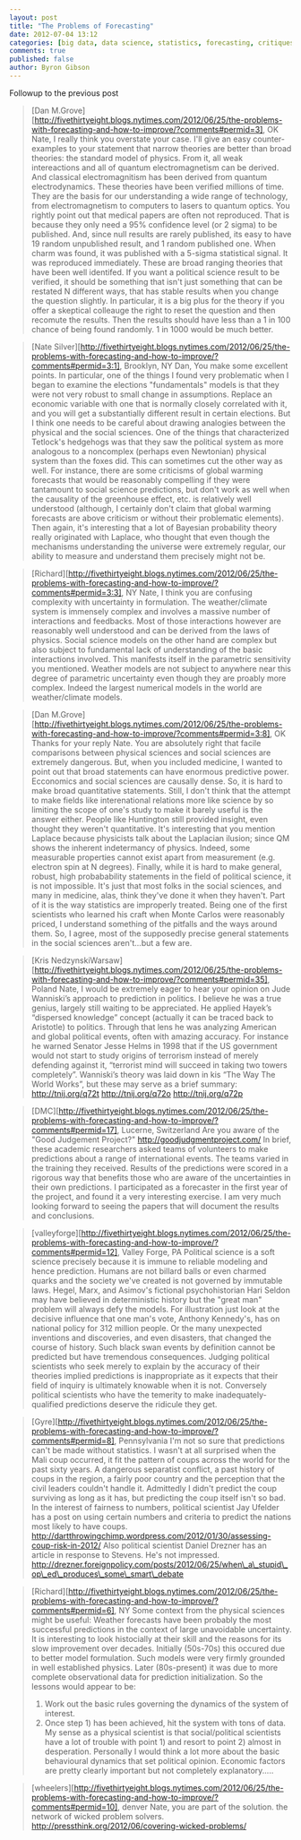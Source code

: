 ```yaml
---
layout: post
title: "The Problems of Forecasting"
date: 2012-07-04 13:12
categories: [big data, data science, statistics, forecasting, critiques]
comments: true
published: false
author: Byron Gibson
---
```

Followup to the previous post


>[Dan M.Grove][http://fivethirtyeight.blogs.nytimes.com/2012/06/25/the-problems-with-forecasting-and-how-to-improve/?comments#permid=3], OK
>Nate, I really think you overstate your case. I'll give an easy counter-examples to your statement that narrow theories are better than broad theories: the standard model of physics. From it, all weak intereactions and all of quantum electromagnetism can be derived. And classical electromagnitism has been derived from quantum electrodynamics.
>These theories have been verified millions of time. They are the basis for our understanding a wide range of technology, from electromagnetism to computers to lasers to quantum optics.
>You rightly point out that medical papers are often not reproduced. That is because they only need a 95% confidence level (or 2 sigma) to be published. And, since null results are rarely published, its easy to have 19 random unpublished result, and 1 random published one.
>When charm was found, it was published with a 5-sigma statistical signal. It was reproduced immediately. These are broad ranging theories that have been well identifed.
>If you want a political science result to be verified, it should be something that isn't just something that can be restated N different ways, that has stable results when you change the question slightly. In particular, it is a big plus for the theory if you offer a skeptical colleauge the right to reset the question and then recomute the results. Then the results should have less than a 1 in 100 chance of being found randomly. 1 in 1000 would be much better.

>[Nate Silver][http://fivethirtyeight.blogs.nytimes.com/2012/06/25/the-problems-with-forecasting-and-how-to-improve/?comments#permid=3:1], Brooklyn, NY
>Dan,
>You make some excellent points. In particular, one of the things I found very problematic when I began to examine the elections "fundamentals" models is that they were not very robust to small change in assumptions. Replace an economic variable with one that is normally closely correlated with it, and you will get a substantially different result in certain elections.
>But I think one needs to be careful about drawing analogies between the physical and the social sciences. One of the things that characterized Tetlock's hedgehogs was that they saw the political system as more analogous to a noncomplex (perhaps even Newtonian) physical system than the foxes did.
>This can sometimes cut the other way as well. For instance, there are some criticisms of global warming forecasts that would be reasonably compelling if they were tantamount to social science predictions, but don't work as well when the causality of the greenhouse effect, etc. is relatively well understood (although, I certainly don't claim that global warming forecasts are above criticism or without their problematic elements).
>Then again, it's interesting that a lot of Bayesian probability theory really originated with Laplace, who thought that even though the mechanisms understanding the universe were extremely regular, our ability to measure and understand them precisely might not be.

>[Richard][http://fivethirtyeight.blogs.nytimes.com/2012/06/25/the-problems-with-forecasting-and-how-to-improve/?comments#permid=3:3], NY
>Nate,
>I think you are confusing complexity with uncertainty in formulation. The weather/climate system is immensely complex and involves a massive number of interactions and feedbacks. Most of those interactions however are reasonably well understood and can be derived from the laws of physics. 
>Social science models on the other hand are complex but also subject to fundamental lack of understanding of the basic interactions involved. This manifests itself in the parametric sensitivity you mentioned. Weather models are not subject to anywhere near this degree of parametric uncertainty even though they are proably more complex. Indeed the largest numerical models in the world are weather/climate models.

>[Dan M.Grove][http://fivethirtyeight.blogs.nytimes.com/2012/06/25/the-problems-with-forecasting-and-how-to-improve/?comments#permid=3:8], OK
>Thanks for your reply Nate. You are absolutely right that facile comparisons between physical sciences and social sciences are extremely dangerous. But, when you included medicine, I wanted to point out that broad statements can have enormous predictive power.
>Ecconomics and social sciences are causally dense. So, it is hard to make broad quantitative statements. Still, I don't think that the attempt to make fields like interenational relations more like science by so limiting the scope of one's study to make it barely useful is the answer either. People like Huntington still provided insight, even thought they weren't quantitative. 
>It's interesting that you mention Laplace because physicists talk about the Laplacian ilusion; since QM shows the inherent indetermancy of physics. Indeed, some measurable properties cannot exist apart from measurement (e.g. electron spin at N degrees). 
>Finally, while it is hard to make general, robust, high probabability statements in the field of political science, it is not impossible. It's just that most folks in the social sciences, and many in medicine, alas, think they've done it when they haven't. Part of it is the way statistics are improperly treated. Being one of the first scientists who learned his craft when Monte Carlos were reasonably priced, I understand something of the pitfalls and the ways around them.
>So, I agree, most of the supposedly precise general statements in the social sciences aren't...but a few are.

>[Kris NedzynskiWarsaw][http://fivethirtyeight.blogs.nytimes.com/2012/06/25/the-problems-with-forecasting-and-how-to-improve/?comments#permid=35], Poland
>Nate, I would be extremely eager to hear your opinion on Jude Wanniski’s approach to prediction in politics. 
>I believe he was a true genius, largely still waiting to be appreciated. He applied Hayek’s “dispersed knowledge” concept (actually it can be traced back to Aristotle) to politics. Through that lens he was analyzing American and global political events, often with amazing accuracy. For instance he warned Senator Jesse Helms in 1998 that if the US government would not start to study origins of terrorism instead of merely defending against it, “terrorist mind will succeed in taking two towers completely”. 
>Wanniski’s theory was laid down in kis “The Way The World Works”, but these may serve as a brief summary:
>http://tnij.org/q72t
>http://tnij.org/q72o
>http://tnij.org/q72p

>[DMC][http://fivethirtyeight.blogs.nytimes.com/2012/06/25/the-problems-with-forecasting-and-how-to-improve/?comments#permid=17], Lucerne, Switzerland
>Are you aware of the "Good Judgement Project?"
>http://goodjudgmentproject.com/
>In brief, these academic researchers asked teams of volunteers to make predictions about a range of international events. The teams varied in the training they received. Results of the predictions were scored in a rigorous way that benefits those who are aware of the uncertainties in their own predictions.
>I participated as a forecaster in the first year of the project, and found it a very interesting exercise. I am very much looking forward to seeing the papers that will document the results and conclusions.

>[valleyforge][http://fivethirtyeight.blogs.nytimes.com/2012/06/25/the-problems-with-forecasting-and-how-to-improve/?comments#permid=12], Valley Forge, PA
>Political science is a soft science precisely because it is immune to reliable modeling and hence prediction. Humans are not billard balls or even charmed quarks and the society we've created is not governed by immutable laws. Hegel, Marx, and Asimov's fictional psychohistorian Hari Seldon may have believed in deterministic history but the "great man" problem will always defy the models. For illustration just look at the decisive influence that one man's vote, Anthony Kennedy's, has on national policy for 312 million people. Or the many unexpected inventions and discoveries, and even disasters, that changed the course of history. Such black swan events by definition cannot be predicted but have tremendous consequences. 
>Judging political scientists who seek merely to explain by the accuracy of their theories implied predictions is inappropriate as it expects that their field of inquiry is ultimately knowable when it is not. Conversely political scientists who have the temerity to make inadequately-qualified predictions deserve the ridicule they get.

>[Gyre][http://fivethirtyeight.blogs.nytimes.com/2012/06/25/the-problems-with-forecasting-and-how-to-improve/?comments#permid=8], Pennsylvania
>I'm not so sure that predictions can't be made without statistics. I wasn't at all surprised when the Mali coup occurred, it fit the pattern of coups across the world for the past sixty years. A dangerous separatist conflict, a past history of coups in the region, a fairly poor country and the perception that the civil leaders couldn't handle it. Admittedly I didn't predict the coup surviving as long as it has, but predicting the coup itself isn't so bad.
>In the interest of fairness to numbers, political scientist Jay Ufelder has a post on using certain numbers and criteria to predict the nations most likely to have coups. 
>http://dartthrowingchimp.wordpress.com/2012/01/30/assessing-coup-risk-in-2012/
>Also political scientist Daniel Drezner has an article in response to Stevens. He's not impressed.
>http://drezner.foreignpolicy.com/posts/2012/06/25/when\_a\_stupid\_op\_ed\_produces\_some\_smart\_debate

>[Richard][http://fivethirtyeight.blogs.nytimes.com/2012/06/25/the-problems-with-forecasting-and-how-to-improve/?comments#permid=6], NY
>Some context from the physical sciences might be useful: Weather forecasts have been probably the most successful predictions in the context of large unavoidable uncertainty. It is interesting to look histocially at their skill and the reasons for its slow improvement over decades. Initially (50s-70s) this occured due to better model formulation. Such models were very firmly grounded in well established physics. Later (80s-present) it was due to more complete observational data for prediction initialization.
>So the lessons would appear to be:
>1. Work out the basic rules governing the dynamics of the system of interest.
>2. Once step 1) has been achieved, hit the system with tons of data.
>My sense as a physical scientist is that social/political scientists have a lot of trouble with point 1) and resort to point 2) almost in desperation. 
>Personally I would think a lot more about the basic behavioural dynamics that set political opinion. Economic factors are pretty clearly important but not completely explanatory.....

>[wheelers][http://fivethirtyeight.blogs.nytimes.com/2012/06/25/the-problems-with-forecasting-and-how-to-improve/?comments#permid=10], denver
>Nate, you are part of the solution.
>the network of wicked problem solvers.
>http://pressthink.org/2012/06/covering-wicked-problems/

[1]:    http://fivethirtyeight.com
[2]:    http://fivethirtyeight.blogs.nytimes.com/2012/06/25/the-problems-with-forecasting-and-how-to-improve/
[3]:    http://tnij.org/q72t
[4]:    http://tnij.org/q72o
[5]:    http://tnij.org/q72p
[6]:    http://goodjudgmentproject.com/
[7]:    http://dartthrowingchimp.wordpress.com/2012/01/30/assessing-coup-risk-in-2012/
[8]:    http://drezner.foreignpolicy.com/posts/2012/06/25/when_a_stupid_op_ed_produces_some_smart_debate
[9]:    http://pressthink.org/2012/06/covering-wicked-problems/



